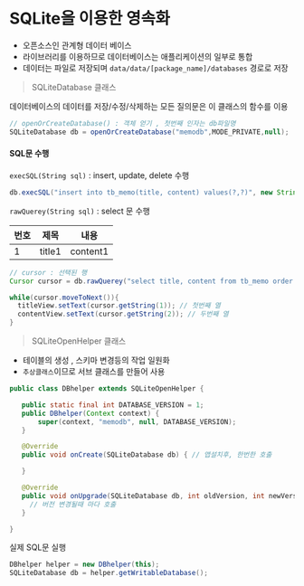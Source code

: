 # SQLite을 이용한 영속화

  - 오픈소스인 관계형 데이터 베이스
  - 라이브러리를 이용하므로 데이터베이스는 애플리케이션의 일부로 통합
  - 데이터는 파일로 저장되며 `data/data/[package_name]/databases` 경로로 저장

> SQLiteDatabase 클래스

  데이터베이스의 데이터를 저장/수정/삭제하는 모든 질의문은 이 클래스의 함수를 이용
  ~~~java
  // openOrCreateDatabase() : 객체 얻기 , 첫번째 인자는 db파일명
  SQLiteDatabase db = openOrCreateDatabase("memodb",MODE_PRIVATE,null);
  ~~~

  #### SQL문 수행

  `execSQL(String sql)` : insert, update, delete 수행

  ~~~java
  db.execSQL("insert into tb_memo(title, content) values(?,?)", new String[]{title,content});
  ~~~

  `rawQuerey(String sql)` : select 문 수행

  번호 | 제목 | 내용
  -----|-----|-----
  1|title1|content1         


  ~~~java
  // cursor : 선택된 행
  Cursor cursor = db.rawQuerey("select title, content from tb_memo order by _id desc limit 1",null);

  while(cursor.moveToNext()){
    titleView.setText(cursor.getString(1)); // 첫번째 열
    contentView.setText(cursor.getString(2)); // 두번째 열
  }
  ~~~



> SQLiteOpenHelper 클래스

  - 테이블의 생성 , 스키마 변경등의 작업 일원화
  - `추상클래스`이므로 서브 클래스를 만들어 사용

 ~~~java
 public class DBhelper extends SQLiteOpenHelper {

    public static final int DATABASE_VERSION = 1;
    public DBhelper(Context context) {
        super(context, "memodb", null, DATABASE_VERSION);
    }

    @Override
    public void onCreate(SQLiteDatabase db) { // 앱설치후, 한번한 호출

    }

    @Override
    public void onUpgrade(SQLiteDatabase db, int oldVersion, int newVersion) {
      // 버전 변경될때 마다 호출
    }

 } 
 ~~~

 실제 SQL문 실행

 ~~~java
 DBhelper helper = new DBhelper(this);
 SQLiteDatabase db = helper.getWritableDatabase();
 ~~~
